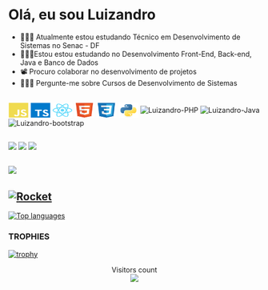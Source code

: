 # Olá, eu sou Luizandro
- 👨🏿‍🏫 Atualmente estou estudando Técnico em Desenvolvimento de Sistemas no Senac - DF
- 🧑🏿‍💻Estou estou estudando no  Desenvolvimento Front-End, Back-end, Java e Banco de Dados
- 📽️ Procuro colaborar no desenvolvimento de projetos
- 🧑🏿‍💻 Pergunte-me sobre Cursos de Desenvolvimento de Sistemas

 <div style="display: inline_block"><br>
  <img align="center" alt="Luizandro-Js" height="30" width="40" src="https://raw.githubusercontent.com/devicons/devicon/master/icons/javascript/javascript-plain.svg">
  <img align="center" alt="Luizandro-Ts" height="30" width="40" src="https://raw.githubusercontent.com/devicons/devicon/master/icons/typescript/typescript-plain.svg">
  <img align="center" alt="Luizandro-React" height="30" width="40" src="https://raw.githubusercontent.com/devicons/devicon/master/icons/react/react-original.svg">
  <img align="center" alt="Luizandro-HTML" height="30" width="40" src="https://raw.githubusercontent.com/devicons/devicon/master/icons/html5/html5-original.svg">
  <img align="center" alt="Luizandro-CSS" height="30" width="40" src="https://raw.githubusercontent.com/devicons/devicon/master/icons/css3/css3-original.svg">
  <img align="center" alt="Luizandro-Python" height="30" width="40" src="https://raw.githubusercontent.com/devicons/devicon/master/icons/python/python-original.svg">
  <img align="center" alt="Luizandro-PHP" height="30" width="40" src="https://raw.githubusercontent.com/jmnote/z-icons/master/svg/php.svg">
   <img align="center" alt="Luizandro-Java" height="30" width="40" src="https://raw.githubusercontent.com/jmnote/z-icons/master/svg/java.svg">
  <img align="center" alt="Luizandro-bootstrap" height="30" width="40" src="https://raw.githubusercontent.com/jmnote/z-icons/master/svg/bootstrap.svg">
  </div>
  
  ##
 <div> 
  <a href="https://www.linkedin.com/in/luizandro-gomes-005145268" target="_blank"><img src="https://img.shields.io/badge/-LinkedIn-%230077B5?style=for-the-badge&logo=linkedin&logoColor=white" target="_blank"></a>
    <a href = "mailto:luizandrogomes44@gmail.com"><img src="https://img.shields.io/badge/-Gmail-%23333?style=for-the-badge&logo=gmail&logoColor=white" target="_blank"></a>
    <a href="https://instagram.com/luizandro_gs" target="_blank"><img src="https://img.shields.io/badge/-Instagram-%23E4405F?style=for-the-badge&logo=instagram&logoColor=white" target="_blank"></a>
  
</div>

##
<div>
  <a href="https://github.com/luizandro-2002">
  <img height="180em" src="https://github-readme-stats.vercel.app/api?username=Luizandro-2002&show_icons=true&theme=tokyonight&include_all_commits=true&count_private=true"/>
  </div>


  
 ## <img src="https://raw.githubusercontent.com/Tarikul-Islam-Anik/Animated-Fluent-Emojis/master/Emojis/Travel%20and%20places/Rocket.png" alt="Rocket" width="30" height="30" /> 
[![Top languages](https://github-readme-mwendwa.vercel.app/api/top-langs/?username=Luizandro-2002&layout=compact&count_private=true&theme=blue-green&title_color=00b3ff)](#)






 ### TROPHIES
 

[![trophy](https://github-profile-trophy.vercel.app/?username=Luizandro-2002&theme=onedark)](https://github.com/ryo-ma/github-profile-trophy)

 <p align="center"> 
  Visitors count<br>
  <img src="https://profile-counter.glitch.me/luizandro-2002/count.svg" />
 </p>

